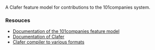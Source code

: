 A Clafer feature model for contributions to the 101companies system.

### Resouces ###

* [Documentation of the 101companies feature model](http://101companies.org/wiki/Namespace:Feature)
* [Documentation of Clafer](www.clafer.org/p/documentation.html)
* [Clafer compiler to various formats](https://github.com/gsdlab/claferig/downloads)


